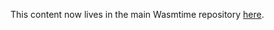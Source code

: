 This content now lives in the main Wasmtime repository [here](https://github.com/CraneStation/wasmtime/blob/master/docs/WASI-possible-future-features.md).
